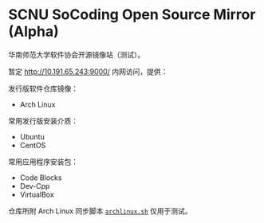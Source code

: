 # SCNU SoCoding Open Source Mirror (Alpha)

华南师范大学软件协会开源镜像站（测试）。

暂定 http://10.191.65.243:9000/ 内网访问，提供：

发行版软件仓库镜像：
* Arch Linux

常用发行版安装介质：
* Ubuntu
* CentOS

常用应用程序安装包：
* Code Blocks
* Dev-Cpp
* VirtualBox

仓库所附 Arch Linux 同步脚本 [`archlinux.sh`](./archlinux.sh) 仅用于测试。
